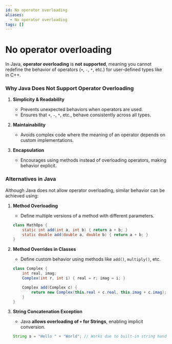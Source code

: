```yaml
---
id: No operator overloading
aliases:
  - No operator overloading
tags: []
---
```


# No operator overloading

In Java, **operator overloading** is **not supported**, meaning you cannot redefine the behavior of operators (`+`, `-`, `*`, etc.) for user-defined types like in C++.

### **Why Java Does Not Support Operator Overloading**

1. **Simplicity & Readability**

   - Prevents unexpected behaviors when operators are used.
   - Ensures that `+`, `-`, `*`, etc., behave consistently across all types.

2. **Maintainability**

   - Avoids complex code where the meaning of an operator depends on custom implementations.

3. **Encapsulation**
   - Encourages using methods instead of overloading operators, making behavior explicit.

### **Alternatives in Java**

Although Java does not allow operator overloading, similar behavior can be achieved using:

1. **Method Overloading**

   - Define multiple versions of a method with different parameters.

   ```java
   class MathOps {
       static int add(int a, int b) { return a + b; }
       static double add(double a, double b) { return a + b; }
   }
   ```

2. **Method Overrides in Classes**

   - Define custom behavior using methods like `add()`, `multiply()`, etc.

   ```java
   class Complex {
       int real, imag;
       Complex(int r, int i) { real = r; imag = i; }

       Complex add(Complex c) {
           return new Complex(this.real + c.real, this.imag + c.imag);
       }
   }
   ```

3. **String Concatenation Exception**
   - Java **allows overloading of `+` for Strings**, enabling implicit conversion.
   ```java
   String s = "Hello " + "World"; // Works due to built-in string handling
   ```
